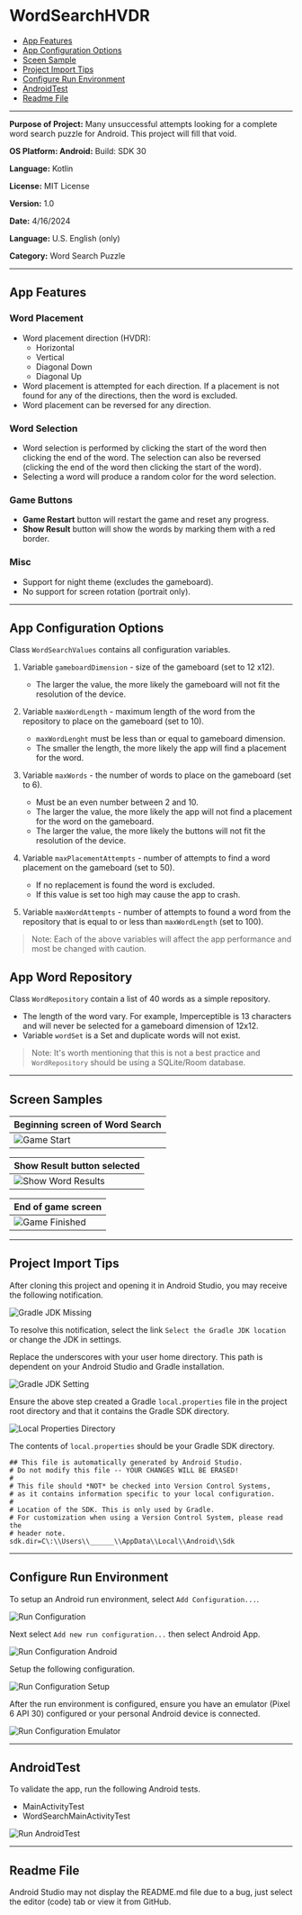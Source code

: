 # WordSearchHVDR

* [App Features](#app-features)
* [App Configuration Options](#app-configuration-options)
* [Sceen Sample](#screen-samples)
* [Project Import Tips](#project-import-tips)
* [Configure Run Environment](#configure-run-environment)
* [AndroidTest](#androidtest)
* [Readme File](#readme-file)

---

__Purpose of Project:__ Many unsuccessful attempts looking for a complete word search puzzle for Android. This project will fill that void.

__OS Platform: Android:__ Build: SDK 30

__Language:__ Kotlin

__License:__ MIT License

__Version:__ 1.0

__Date:__ 4/16/2024

__Language:__ U.S. English (only)

__Category:__ Word Search Puzzle

---

## App Features

### Word Placement
* Word placement direction (HVDR):
	* Horizontal
	* Vertical
	* Diagonal Down
	* Diagonal Up
* Word placement is attempted for each direction. If a placement is not found for any of the directions, then the word is excluded.
* Word placement can be reversed for any direction.


### Word Selection
* Word selection is performed by clicking the start of the word then clicking the end of the word. The selection can also be reversed (clicking the end of the word then clicking the start of the word).
* Selecting a word will produce a random color for the word selection.

### Game Buttons
* __Game Restart__ button will restart the game and reset any progress.
* __Show Result__ button will show the words by marking them with a red border.

### Misc
* Support for night theme (excludes the gameboard).
* No support for screen rotation (portrait only).

---

## App Configuration Options

Class `WordSearchValues` contains all configuration variables.
1. Variable `gameboardDimension` - size of the gameboard (set to 12 x12).
	* The larger the value, the more likely the gameboard will not fit the resolution of the device.

2. Variable `maxWordLength` - maximum length of the word from the repository to place on the gameboard (set to 10).
	* `maxWordLenght` must be less than or equal to gameboard dimension.
	* The smaller the length, the more likely the app will find a placement for the word.

3. Variable `maxWords` - the number of words to place on the gameboard (set to 6).
	* Must be an even number between 2 and 10.
	* The larger the value, the more likely the app will not find a placement for the word on the gameboard.
	* The larger the value, the more likely the buttons will not fit the resolution of the device.

4. Variable `maxPlacementAttempts` - number of attempts to find a word placement on the gameboard (set to 50).
	* If no replacement is found the word is excluded.
	* If this value is set too high may cause the app to crash.

5. Variable `maxWordAttempts` - number of attempts to found a word from the repository that is equal to or less than `maxWordLength` (set to 100).

> Note: Each of the above variables will affect the app performance and most be changed with caution. 

## App Word Repository

Class `WordRepository` contain a list of 40 words as a simple repository.
* The length of the word vary. For example, Imperceptible is 13 characters and will never be selected for a gameboard dimension of 12x12.
* Variable `wordSet` is a Set and duplicate words will not exist.

> Note: It's worth mentioning that this is not a best practice and `WordRepository` should be using a SQLite/Room database.

---

## Screen Samples

| Beginning screen of Word Search   |
|-----------------------------------|
| ![Game Start](./images/start.png)  |

| Show Result button selected            |
|--------------------------------------------|
| ![Show Word Results](./images/results.png)  |


| End of game screen            |
|--------------------------------------------|
| ![Game Finished](./images/finish.png)  |

---

## Project Import Tips

After cloning this project and opening it in Android Studio, you may receive the following notification.

![Gradle JDK Missing](./images/Gradle-JDK-Missing.png)

To resolve this notification, select the link `Select the Gradle JDK location` or change the JDK in settings.

Replace the underscores with your user home directory. This path is dependent on your Android Studio and Gradle installation.

![Gradle JDK Setting](./images/Gradle-JDK-Setting.png)

Ensure the above step created a Gradle `local.properties` file in the project root directory and that it contains the Gradle SDK directory.

![Local Properties Directory](./images/Local-Properties-Directory.png)

The contents of `local.properties` should be your Gradle SDK directory.

```
## This file is automatically generated by Android Studio.
# Do not modify this file -- YOUR CHANGES WILL BE ERASED!
#
# This file should *NOT* be checked into Version Control Systems,
# as it contains information specific to your local configuration.
#
# Location of the SDK. This is only used by Gradle.
# For customization when using a Version Control System, please read the
# header note.
sdk.dir=C\:\\Users\\______\\AppData\\Local\\Android\\Sdk
```

---

## Configure Run Environment

To setup an Android run environment, select `Add Configuration...`.

![Run Configuration](./images/Run-Configuration.png)

Next select `Add new run configuration...` then select Android App.

![Run Configuration Android](./images/Run-Configuration-Android.png)

Setup the following configuration.

![Run Configuration Setup](./images/Run-Configuration-Setup.png)

After the run environment is configured, ensure you have an emulator (Pixel 6 API 30) configured or your personal Android device is connected.

![Run Configuration Emulator](./images/Run-Configuration-Emulator.png)

---

## AndroidTest

To validate the app, run the following Android tests.

* MainActivityTest
* WordSearchMainActivityTest

![Run AndroidTest](./images/WordSearchHVDR.gif)

---

## Readme File

Android Studio may not display the README.md file due to a bug, just select the editor (code) tab or view it from GitHub.
